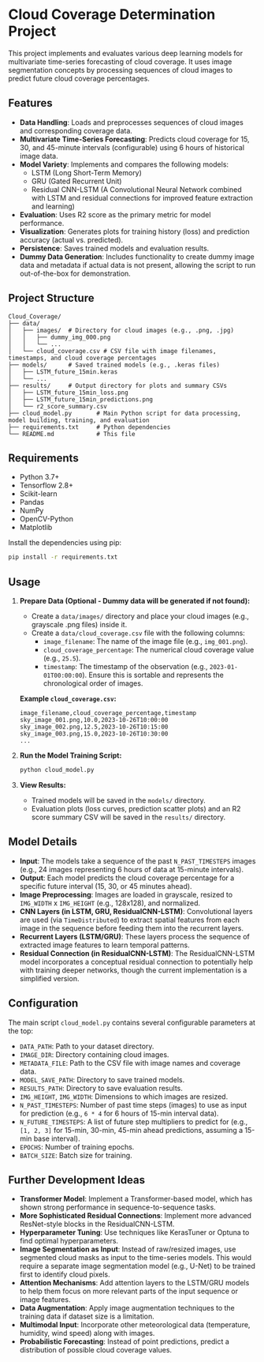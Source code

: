 # Cloud Coverage Determination Project

This project implements and evaluates various deep learning models for multivariate time-series forecasting of cloud coverage. It uses image segmentation concepts by processing sequences of cloud images to predict future cloud coverage percentages.

## Features

- **Data Handling**: Loads and preprocesses sequences of cloud images and corresponding coverage data.
- **Multivariate Time-Series Forecasting**: Predicts cloud coverage for 15, 30, and 45-minute intervals (configurable) using 6 hours of historical image data.
- **Model Variety**: Implements and compares the following models:
    - LSTM (Long Short-Term Memory)
    - GRU (Gated Recurrent Unit)
    - Residual CNN-LSTM (A Convolutional Neural Network combined with LSTM and residual connections for improved feature extraction and learning)
- **Evaluation**: Uses R2 score as the primary metric for model performance.
- **Visualization**: Generates plots for training history (loss) and prediction accuracy (actual vs. predicted).
- **Persistence**: Saves trained models and evaluation results.
- **Dummy Data Generation**: Includes functionality to create dummy image data and metadata if actual data is not present, allowing the script to run out-of-the-box for demonstration.

## Project Structure

```
Cloud_Coverage/
├── data/
│   ├── images/  # Directory for cloud images (e.g., .png, .jpg)
│   │   ├── dummy_img_000.png
│   │   └── ...
│   └── cloud_coverage.csv # CSV file with image filenames, timestamps, and cloud coverage percentages
├── models/      # Saved trained models (e.g., .keras files)
│   ├── LSTM_future_15min.keras
│   └── ...
├── results/     # Output directory for plots and summary CSVs
│   ├── LSTM_future_15min_loss.png
│   ├── LSTM_future_15min_predictions.png
│   └── r2_score_summary.csv
├── cloud_model.py       # Main Python script for data processing, model building, training, and evaluation
├── requirements.txt     # Python dependencies
└── README.md            # This file
```

## Requirements

- Python 3.7+
- Tensorflow 2.8+
- Scikit-learn
- Pandas
- NumPy
- OpenCV-Python
- Matplotlib

Install the dependencies using pip:

```bash
pip install -r requirements.txt
```

## Usage

1.  **Prepare Data (Optional - Dummy data will be generated if not found):**
    *   Create a `data/images/` directory and place your cloud images (e.g., grayscale .png files) inside it.
    *   Create a `data/cloud_coverage.csv` file with the following columns:
        *   `image_filename`: The name of the image file (e.g., `img_001.png`).
        *   `cloud_coverage_percentage`: The numerical cloud coverage value (e.g., `25.5`).
        *   `timestamp`: The timestamp of the observation (e.g., `2023-01-01T00:00:00`). Ensure this is sortable and represents the chronological order of images.

    **Example `cloud_coverage.csv`:**
    ```csv
    image_filename,cloud_coverage_percentage,timestamp
    sky_image_001.png,10.0,2023-10-26T10:00:00
    sky_image_002.png,12.5,2023-10-26T10:15:00
    sky_image_003.png,15.0,2023-10-26T10:30:00
    ...
    ```

2.  **Run the Model Training Script:**

    ```bash
    python cloud_model.py
    ```

3.  **View Results:**
    *   Trained models will be saved in the `models/` directory.
    *   Evaluation plots (loss curves, prediction scatter plots) and an R2 score summary CSV will be saved in the `results/` directory.

## Model Details

*   **Input**: The models take a sequence of the past `N_PAST_TIMESTEPS` images (e.g., 24 images representing 6 hours of data at 15-minute intervals).
*   **Output**: Each model predicts the cloud coverage percentage for a specific future interval (15, 30, or 45 minutes ahead).
*   **Image Preprocessing**: Images are loaded in grayscale, resized to `IMG_WIDTH` x `IMG_HEIGHT` (e.g., 128x128), and normalized.
*   **CNN Layers (in LSTM, GRU, ResidualCNN-LSTM)**: Convolutional layers are used (via `TimeDistributed`) to extract spatial features from each image in the sequence before feeding them into the recurrent layers.
*   **Recurrent Layers (LSTM/GRU)**: These layers process the sequence of extracted image features to learn temporal patterns.
*   **Residual Connection (in ResidualCNN-LSTM)**: The ResidualCNN-LSTM model incorporates a conceptual residual connection to potentially help with training deeper networks, though the current implementation is a simplified version.

## Configuration

The main script `cloud_model.py` contains several configurable parameters at the top:

*   `DATA_PATH`: Path to your dataset directory.
*   `IMAGE_DIR`: Directory containing cloud images.
*   `METADATA_FILE`: Path to the CSV file with image names and coverage data.
*   `MODEL_SAVE_PATH`: Directory to save trained models.
*   `RESULTS_PATH`: Directory to save evaluation results.
*   `IMG_HEIGHT`, `IMG_WIDTH`: Dimensions to which images are resized.
*   `N_PAST_TIMESTEPS`: Number of past time steps (images) to use as input for prediction (e.g., `6 * 4` for 6 hours of 15-min interval data).
*   `N_FUTURE_TIMESTEPS`: A list of future step multipliers to predict for (e.g., `[1, 2, 3]` for 15-min, 30-min, 45-min ahead predictions, assuming a 15-min base interval).
*   `EPOCHS`: Number of training epochs.
*   `BATCH_SIZE`: Batch size for training.

## Further Development Ideas

*   **Transformer Model**: Implement a Transformer-based model, which has shown strong performance in sequence-to-sequence tasks.
*   **More Sophisticated Residual Connections**: Implement more advanced ResNet-style blocks in the ResidualCNN-LSTM.
*   **Hyperparameter Tuning**: Use techniques like KerasTuner or Optuna to find optimal hyperparameters.
*   **Image Segmentation as Input**: Instead of raw/resized images, use segmented cloud masks as input to the time-series models. This would require a separate image segmentation model (e.g., U-Net) to be trained first to identify cloud pixels.
*   **Attention Mechanisms**: Add attention layers to the LSTM/GRU models to help them focus on more relevant parts of the input sequence or image features.
*   **Data Augmentation**: Apply image augmentation techniques to the training data if dataset size is a limitation.
*   **Multimodal Input**: Incorporate other meteorological data (temperature, humidity, wind speed) along with images.
*   **Probabilistic Forecasting**: Instead of point predictions, predict a distribution of possible cloud coverage values.

